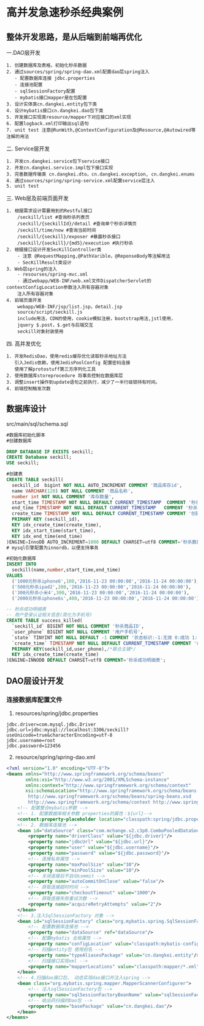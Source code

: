 # 高并发急速秒杀经典案例
## 整体开发思路，是从后端到前端再优化
一.DAO层开发

    1. 创建数据库及表格，初始化秒杀数据
    2. 通过sources/spring/spring-dao.xml配置dao层spring注入
       - 配置数据库连接 jdbc.properties
       - 连接池配置
       - sqlSessionFactory配置
       - mybatis接口mapper是在包配置
    3. 设计实体类cn.dangkei.entity包下类
    4. 设计mybatis接口cn.dangkei.dao包下类
    5. 开发接口实现类resource/mapper下对应接口的xml实现
    6. 配置logback.xml打印输出sql语句
    7. unit test 注意@RunWith,@ContextConfiguration及@Resource,@Autowired等注解的用法

二. Service层开发

    1. 开发cn.dangkei.service包下service接口
    2. 开发cn.dangkei.service.impl包下接口实现
    3. 完善数据传输类 cn.dangkei.dto，cn.dangkei.exception, cn.dangkei.enums
    4. 通过sources/spring/spring-service.xml配置service层注入
    5. unit test

三. Web层及前端页面开发

    1. 根据需求设计需要用到的Restful接口
        /seckill/list #查询秒杀列表页
        /seckill/{seckillId}/detail #查询单个秒杀详情页
        /seckill/time/now #查询当前时间
        /seckill/{seckill}/exposer #暴露秒杀接口
        /seckill/{seckill}/{md5}/execution #执行秒杀
    2. 根据接口设计开发SecKillController类
        - 注意 @RequestMapping,@PathVarible，@ReponseBody等注解用法
        - SecKillResult类设计
    3. Web层spring的注入
        - resourses/spring-mvc.xml
        - 通过webapp/WEB-INF/web.xml文件DispatcherServlet的contextConfigLocation参数注入所有容器对象
        注入所有容器对象    
    4. 前端页面开发
        webapp/WEB-INF/jsp/list.jsp，detail.jsp 
        source/script/seckill.js
        include用法，CDN的使用，cookie模拟注册，bootstrap用法,jstl使用，
        jquery $.post，$.get与后端交互
        seckill对象封装使用

四. 高并发优化

    1. 开发RedisDao，使用redis缓存优化读取秒杀地址方法
       引入Jedis依赖，使用JedisPoolConfig 配置密码连接
       使用了解protostuff第三方序列化工具
    2. 使用数据库storeprocedure 将事务控制在数据库层
    3. 调整insert操作到update语句之前执行，减少了一半行级锁持有时间。
    4. 前端控制触发次数
 
## 数据库设计
src/main/sql/schema.sql
```sql
#数据库初始化脚本
#创建数据库

DROP DATABASE IF EXISTS seckill;
CREATE Database seckill;
USE seckill;

#创建表
CREATE TABLE seckill(
  seckill_id  bigint NOT NULL AUTO_INCREMENT COMMENT '商品库存id',
  name VARCHAR(120) NOT NULL COMMENT '商品名称',
  number int NOT NULL COMMENT '库存数量',
  start_time TIMESTAMP NOT NULL DEFAULT CURRENT_TIMESTAMP  COMMENT '秒杀开始时间',
  end_time TIMESTAMP NOT NULL DEFAULT CURRENT_TIMESTAMP   COMMENT '秒杀结束时间',
  create_time TIMESTAMP NOT NULL DEFAULT CURRENT_TIMESTAMP COMMENT '创建时间',
  PRIMARY KEY (seckill_id),
  KEY idx_create_time(create_time),
  KEY idx_start_time(start_time),
  KEY idx_end_time(end_time)
)ENGINE=InnoDB AUTO_INCREMENT=1000 DEFAULT CHARSET=utf8 COMMENT='秒杀数据库';
# mysql引擎配置为innordb，以便支持事务

#初始化数据库
INSERT INTO
  seckill(name,number,start_time,end_time)
VALUES
  ('1000元秒杀iphone6',100,'2016-11-23 00:00:00','2016-11-24 00:00:00'),
  ('500元秒杀ipad2',200,'2016-11-23 00:00:00','2016-11-24 00:00:00'),
  ('300元秒杀小米4',300,'2016-11-23 00:00:00','2016-11-24 00:00:00'),
  ('2000元秒杀iphone6s',400,'2016-11-23 00:00:00','2016-11-24 00:00:00');

-- 秒杀成功明细表
-- 用户登录认证相关信息(简化为手机号)
CREATE TABLE success_killed(
  `seckill_id` BIGINT NOT NULL COMMENT '秒杀商品ID',
  `user_phone` BIGINT NOT NULL COMMENT '用户手机号',
  `state` TINYINT NOT NULL DEFAULT -1 COMMENT '状态标识:-1:无效 0:成功 1:已付款 2:已发货',
  `create_time` TIMESTAMP NOT NULL DEFAULT CURRENT_TIMESTAMP COMMENT '创建时间',
  PRIMARY KEY(seckill_id,user_phone),/*联合主键*/
  KEY idx_create_time(create_time)
)ENGINE=INNODB DEFAULT CHARSET=utf8 COMMENT='秒杀成功明细表';
```

## DAO层设计开发
### 连接数据库配置文件
1. resources/spring/jdbc.properties
```properties
jdbc.driver=com.mysql.jdbc.Driver
jdbc.url=jdbc:mysql://localhost:3306/seckill?useUnicode=true&characterEncoding=utf-8
jdbc.username=root
jdbc.password=123456
```
2. resource/spring/spring-dao.xml
```xml
<?xml version="1.0" encoding="UTF-8"?>
<beans xmlns="http://www.springframework.org/schema/beans"
	   xmlns:xsi="http://www.w3.org/2001/XMLSchema-instance"
	   xmlns:context="http://www.springframework.org/schema/context"
	   xsi:schemaLocation="http://www.springframework.org/schema/beans
        http://www.springframework.org/schema/beans/spring-beans.xsd
        http://www.springframework.org/schema/context http://www.springframework.org/schema/context/spring-context.xsd">
    <!-- 配置整合mybatis参数 -->
    <!-- 1. 配置数据库相关参数 properties的属性：${url}-->
    <context:property-placeholder location="classpath:spring/jdbc.properties"/>
	<!-- 2. 数据库连接池 -->
	<bean id="dataSource" class="com.mchange.v2.c3p0.ComboPooledDataSource">
		<property name="driverClass" value="${jdbc.driver}"/>
		<property name="jdbcUrl" value="${jdbc.url}"/>
		<property name="user" value="${jdbc.username}"/>
		<property name="password" value="${jdbc.password}"/>
		<!-- 连接私有属性 -->
		<property name="maxPoolSize" value="30"/>
		<property name="minPoolSize" value="10"/>
		<!-- 关闭连接后不自动commit -->
		<property name="autoCommitOnClose" value="false"/>
		<!-- 获取连接超时时间 -->
		<property name="checkoutTimeout" value="1000"/>
		<!-- 获取连接失败重试次数 -->
		<property name="acquireRetryAttempts" value="2"/>
	</bean>
	<!-- 3.注入SqlSessionFactory 对象 -->
	<bean id="sqlSessionFactory" class="org.mybatis.spring.SqlSessionFactoryBean">
		<!-- 配置数据库连接池 -->
		<property name="dataSource" ref="dataSource"/>
		<!-- 配置mybatis 全局属性 -->
		<property name="configLocation" value="classpath:mybatis-config.xml"/>
		<!-- 扫描entity包 使用别名 -->
		<property name="typeAliasesPackage" value="cn.dangkei.entity"/>
		<!-- 扫描接口实现xml -->
		<property name="mapperLocations" value="classpath:mapper/*.xml"/>
	</bean>
	<!-- 4.扫描dao接口包， 动态实现dao接口并注入spring -->
	<bean class="org.mybatis.spring.mapper.MapperScannerConfigurer">
		<!-- 注入sqlSessionFactory包 -->
		<property name="sqlSessionFactoryBeanName" value="sqlSessionFactory"/>
		<!-- 给出药扫描的Dao包 -->
		<property name="basePackage" value="cn.dangkei.dao"/>
	</bean>
</beans>
```




